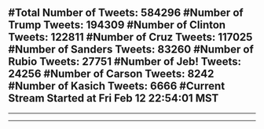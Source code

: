 #Total Number of Tweets: 584296 
#Number of Trump Tweets: 194309
#Number of Clinton Tweets: 122811
#Number of Cruz Tweets: 117025
#Number of Sanders Tweets: 83260
#Number of Rubio Tweets: 27751
#Number of Jeb! Tweets: 24256
#Number of Carson Tweets: 8242
#Number of Kasich Tweets: 6666
#Current Stream Started at Fri Feb 12 22:54:01 MST
---
---
---
